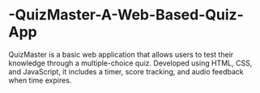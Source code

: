 # -QuizMaster-A-Web-Based-Quiz-App
QuizMaster is a basic web application that allows users to test their knowledge through a multiple-choice quiz. Developed using HTML, CSS, and JavaScript, it includes a timer, score tracking, and audio feedback when time expires. 
